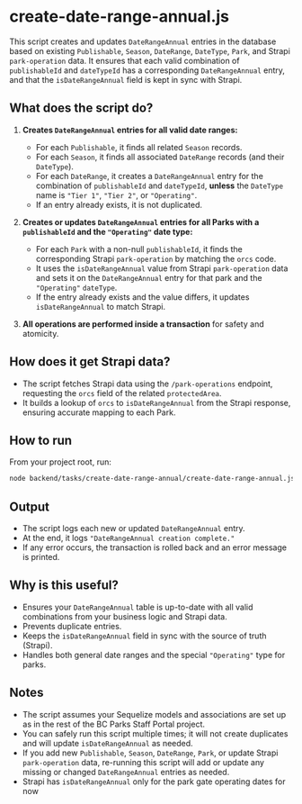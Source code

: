 # create-date-range-annual.js

This script creates and updates `DateRangeAnnual` entries in the database based on existing `Publishable`, `Season`, `DateRange`, `DateType`, `Park`, and Strapi `park-operation` data. It ensures that each valid combination of `publishableId` and `dateTypeId` has a corresponding `DateRangeAnnual` entry, and that the `isDateRangeAnnual` field is kept in sync with Strapi.


## What does the script do?

1. **Creates `DateRangeAnnual` entries for all valid date ranges:**
   - For each `Publishable`, it finds all related `Season` records.
   - For each `Season`, it finds all associated `DateRange` records (and their `DateType`).
   - For each `DateRange`, it creates a `DateRangeAnnual` entry for the combination of `publishableId` and `dateTypeId`, **unless** the `DateType` name is `"Tier 1"`, `"Tier 2"`, or `"Operating"`.
   - If an entry already exists, it is not duplicated.

2. **Creates or updates `DateRangeAnnual` entries for all Parks with a `publishableId` and the `"Operating"` date type:**
   - For each `Park` with a non-null `publishableId`, it finds the corresponding Strapi `park-operation` by matching the `orcs` code.
   - It uses the `isDateRangeAnnual` value from Strapi `park-operation` data and sets it on the `DateRangeAnnual` entry for that park and the `"Operating"` `dateType`.
   - If the entry already exists and the value differs, it updates `isDateRangeAnnual` to match Strapi.

3. **All operations are performed inside a transaction** for safety and atomicity.


## How does it get Strapi data?

- The script fetches Strapi data using the `/park-operations` endpoint, requesting the `orcs` field of the related `protectedArea`.
- It builds a lookup of `orcs` to `isDateRangeAnnual` from the Strapi response, ensuring accurate mapping to each Park.


## How to run

From your project root, run:

```sh
node backend/tasks/create-date-range-annual/create-date-range-annual.js
```


## Output

- The script logs each new or updated `DateRangeAnnual` entry.
- At the end, it logs `"DateRangeAnnual creation complete."`
- If any error occurs, the transaction is rolled back and an error message is printed.


## Why is this useful?

- Ensures your `DateRangeAnnual` table is up-to-date with all valid combinations from your business logic and Strapi data.
- Prevents duplicate entries.
- Keeps the `isDateRangeAnnual` field in sync with the source of truth (Strapi).
- Handles both general date ranges and the special `"Operating"` type for parks.


## Notes

- The script assumes your Sequelize models and associations are set up as in the rest of the BC Parks Staff Portal project.
- You can safely run this script multiple times; it will not create duplicates and will update `isDateRangeAnnual` as needed.
- If you add new `Publishable`, `Season`, `DateRange`, `Park`, or update Strapi `park-operation` data, re-running this script will add or update any missing or changed `DateRangeAnnual` entries as needed.
- Strapi has `isDateRangeAnnual` only for the park gate operating dates for now
